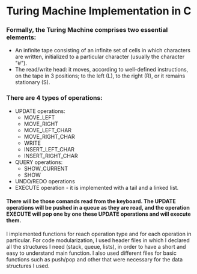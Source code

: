 # Turing Machine Implementation in C #

### Formally, the Turing Machine comprises two essential elements: ###
- An infinite tape consisting of an infinite set of cells in which characters are written, initialized to a particular character (usually the character "#").
- The read/write head: it moves, according to well-defined instructions, on the tape in 3 positions; to the left (L), to the right (R), or it remains stationary (S).

### There are 4 types of operations: ###
- UPDATE operations:
  - MOVE_LEFT
  - MOVE_RIGHT
  - MOVE_LEFT_CHAR
  - MOVE_RIGHT_CHAR
  - WRITE
  - INSERT_LEFT_CHAR
  - INSERT_RIGHT_CHAR
- QUERY operations:
  - SHOW_CURRENT
  - SHOW
- UNDO/REDO operations
- EXECUTE operation - it is implemented with a tail and a linked list.

#### There will be those comands read from the keyboard. The UPDATE operations will be pushed in a queue as they are read, and the operation EXECUTE will pop one by one these UPDATE operations and will execute them. ####
I implemented functions for reach operation type and for each operation in particular. For code modularization, I used header files in which I declared all the structures I need (stack, queue, lists), in order to have a short and easy to understand main function. I also used different files for basic functions such as push/pop and other that were necessary for the data structures I used.



